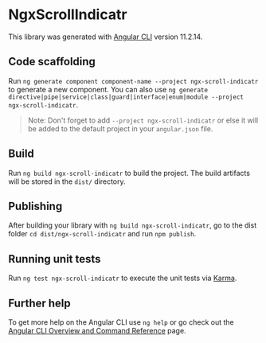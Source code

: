 # NgxScrollIndicatr

This library was generated with [Angular CLI](https://github.com/angular/angular-cli) version 11.2.14.

## Code scaffolding

Run `ng generate component component-name --project ngx-scroll-indicatr` to generate a new component. You can also use `ng generate directive|pipe|service|class|guard|interface|enum|module --project ngx-scroll-indicatr`.
> Note: Don't forget to add `--project ngx-scroll-indicatr` or else it will be added to the default project in your `angular.json` file. 

## Build

Run `ng build ngx-scroll-indicatr` to build the project. The build artifacts will be stored in the `dist/` directory.

## Publishing

After building your library with `ng build ngx-scroll-indicatr`, go to the dist folder `cd dist/ngx-scroll-indicatr` and run `npm publish`.

## Running unit tests

Run `ng test ngx-scroll-indicatr` to execute the unit tests via [Karma](https://karma-runner.github.io).

## Further help

To get more help on the Angular CLI use `ng help` or go check out the [Angular CLI Overview and Command Reference](https://angular.io/cli) page.
